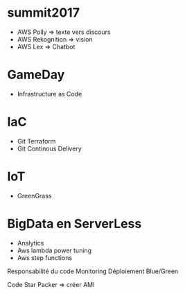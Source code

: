 # summit2017
* AWS Polly => texte vers discours
* AWS Rekognition => vision
* AWS Lex => Chatbot

# GameDay
* Infrastructure as Code

# IaC
* Git Terraform 
* Git Continous Delivery

# IoT
* GreenGrass

# BigData en ServerLess
* Analytics
* Aws lambda power tuning
* Aws step functions

Responsabilité du code
Monitoring
Déploiement Blue/Green

Code Star
Packer => créer AMI
